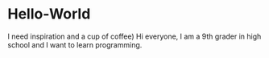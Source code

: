 # Hello-World
I need inspiration and a cup of coffee)
Hi everyone, I am a 9th grader in high school and I want to learn programming.
